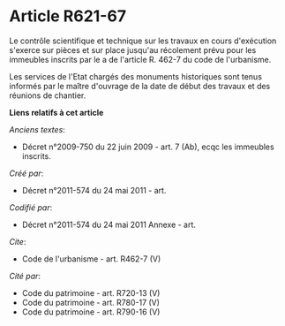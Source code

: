 # Article R621-67

Le contrôle scientifique et technique sur les travaux en cours d'exécution s'exerce sur pièces et sur place jusqu'au
récolement prévu pour les immeubles inscrits par le a de l'article R. 462-7 du code de l'urbanisme.

Les services de l'Etat chargés des monuments historiques sont tenus informés par le maître d'ouvrage de la date de début des
travaux et des réunions de chantier.

**Liens relatifs à cet article**

_Anciens textes_:

  - Décret n°2009-750 du 22 juin 2009 - art. 7 (Ab), ecqc les immeubles inscrits.

_Créé par_:

  - Décret n°2011-574 du 24 mai 2011  - art.

_Codifié par_:

  - Décret n°2011-574 du 24 mai 2011 Annexe - art.

_Cite_:

  - Code de l'urbanisme - art. R462-7 (V)

_Cité par_:

  - Code du patrimoine - art. R720-13 (V)
  - Code du patrimoine - art. R780-17 (V)
  - Code du patrimoine - art. R790-16 (V)

